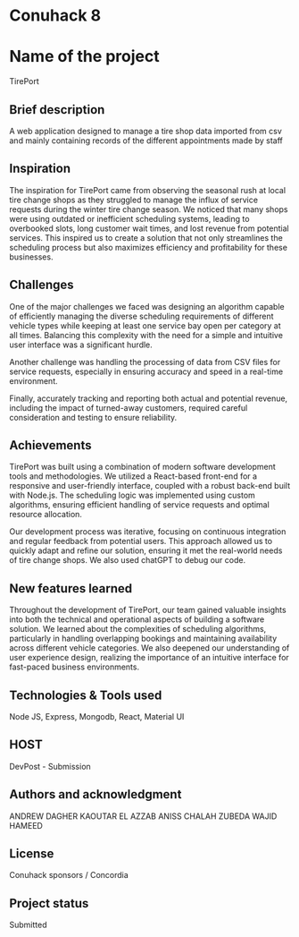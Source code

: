 # Conuhack 8

# Name of the project

TirePort

## Brief description

A web application designed to manage a tire shop data imported from csv and mainly containing records of the different appointments made by staff

## Inspiration

The inspiration for TirePort came from observing the seasonal rush at local tire change shops as they struggled to manage the influx of service requests during the winter tire change season. We noticed that many shops were using outdated or inefficient scheduling systems, leading to overbooked slots, long customer wait times, and lost revenue from potential services. This inspired us to create a solution that not only streamlines the scheduling process but also maximizes efficiency and profitability for these businesses.

## Challenges

One of the major challenges we faced was designing an algorithm capable of efficiently managing the diverse scheduling requirements of different vehicle types while keeping at least one service bay open per category at all times. Balancing this complexity with the need for a simple and intuitive user interface was a significant hurdle.

Another challenge was handling the processing of data from CSV files for service requests, especially in ensuring accuracy and speed in a real-time environment.

Finally, accurately tracking and reporting both actual and potential revenue, including the impact of turned-away customers, required careful consideration and testing to ensure reliability.

## Achievements

TirePort was built using a combination of modern software development tools and methodologies. We utilized a React-based front-end for a responsive and user-friendly interface, coupled with a robust back-end built with Node.js. The scheduling logic was implemented using custom algorithms, ensuring efficient handling of service requests and optimal resource allocation.

Our development process was iterative, focusing on continuous integration and regular feedback from potential users. This approach allowed us to quickly adapt and refine our solution, ensuring it met the real-world needs of tire change shops. We also used chatGPT to debug our code.

## New features learned

Throughout the development of TirePort, our team gained valuable insights into both the technical and operational aspects of building a software solution. We learned about the complexities of scheduling algorithms, particularly in handling overlapping bookings and maintaining availability across different vehicle categories. We also deepened our understanding of user experience design, realizing the importance of an intuitive interface for fast-paced business environments.


## Technologies & Tools used

Node JS, Express, Mongodb, React, Material UI

## HOST

DevPost - Submission

## Authors and acknowledgment

ANDREW DAGHER
KAOUTAR EL AZZAB
ANISS CHALAH
ZUBEDA WAJID HAMEED

## License

Conuhack sponsors / Concordia

## Project status

Submitted

